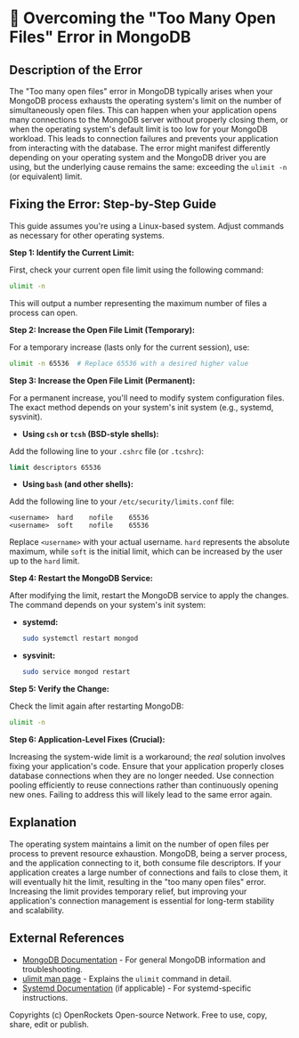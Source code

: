 # 🐞 Overcoming the "Too Many Open Files" Error in MongoDB


## Description of the Error

The "Too many open files" error in MongoDB typically arises when your MongoDB process exhausts the operating system's limit on the number of simultaneously open files. This can happen when your application opens many connections to the MongoDB server without properly closing them, or when the operating system's default limit is too low for your MongoDB workload.  This leads to connection failures and prevents your application from interacting with the database.  The error might manifest differently depending on your operating system and the MongoDB driver you are using, but the underlying cause remains the same: exceeding the `ulimit -n` (or equivalent) limit.


## Fixing the Error: Step-by-Step Guide

This guide assumes you're using a Linux-based system.  Adjust commands as necessary for other operating systems.

**Step 1: Identify the Current Limit:**

First, check your current open file limit using the following command:

```bash
ulimit -n
```

This will output a number representing the maximum number of files a process can open.

**Step 2: Increase the Open File Limit (Temporary):**

For a temporary increase (lasts only for the current session), use:

```bash
ulimit -n 65536  # Replace 65536 with a desired higher value
```

**Step 3: Increase the Open File Limit (Permanent):**

For a permanent increase, you'll need to modify system configuration files.  The exact method depends on your system's init system (e.g., systemd, sysvinit).

* **Using `csh` or `tcsh` (BSD-style shells):**

Add the following line to your `.cshrc` file (or `.tcshrc`):

```csh
limit descriptors 65536
```

* **Using `bash` (and other shells):**

Add the following line to your `/etc/security/limits.conf` file:

```
<username>  hard    nofile    65536
<username>  soft    nofile    65536
```
Replace `<username>` with your actual username.  `hard` represents the absolute maximum, while `soft` is the initial limit, which can be increased by the user up to the `hard` limit.


**Step 4: Restart the MongoDB Service:**

After modifying the limit, restart the MongoDB service to apply the changes. The command depends on your system's init system:

* **systemd:**
  ```bash
  sudo systemctl restart mongod
  ```

* **sysvinit:**
  ```bash
  sudo service mongod restart
  ```

**Step 5: Verify the Change:**

Check the limit again after restarting MongoDB:

```bash
ulimit -n
```


**Step 6:  Application-Level Fixes (Crucial):**

Increasing the system-wide limit is a workaround; the *real* solution involves fixing your application's code.  Ensure that your application properly closes database connections when they are no longer needed.  Use connection pooling efficiently to reuse connections rather than continuously opening new ones.  Failing to address this will likely lead to the same error again.

## Explanation

The operating system maintains a limit on the number of open files per process to prevent resource exhaustion.  MongoDB, being a server process, and the application connecting to it, both consume file descriptors. If your application creates a large number of connections and fails to close them, it will eventually hit the limit, resulting in the "too many open files" error.  Increasing the limit provides temporary relief, but improving your application's connection management is essential for long-term stability and scalability.


## External References

* [MongoDB Documentation](https://www.mongodb.com/) - For general MongoDB information and troubleshooting.
* [ulimit man page](https://man7.org/linux/man-pages/man1/ulimit.1.html) - Explains the `ulimit` command in detail.
* [Systemd Documentation](https://www.freedesktop.org/software/systemd/man/systemd.html) (if applicable) - For systemd-specific instructions.


Copyrights (c) OpenRockets Open-source Network. Free to use, copy, share, edit or publish.

